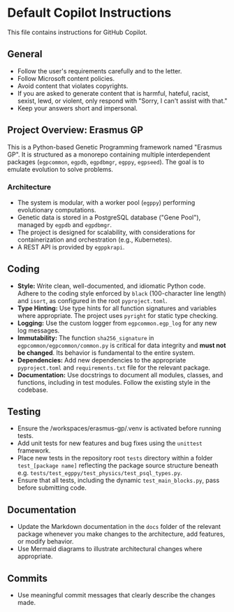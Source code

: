 # Default Copilot Instructions

This file contains instructions for GitHub Copilot.

## General

*   Follow the user's requirements carefully and to the letter.
*   Follow Microsoft content policies.
*   Avoid content that violates copyrights.
*   If you are asked to generate content that is harmful, hateful, racist, sexist, lewd, or violent, only respond with "Sorry, I can't assist with that."
*   Keep your answers short and impersonal.

## Project Overview: Erasmus GP

This is a Python-based Genetic Programming framework named "Erasmus GP". It is structured as a monorepo containing multiple interdependent packages (`egpcommon`, `egpdb`, `egpdbmgr`, `egppy`, `egpseed`). The goal is to emulate evolution to solve problems.

### Architecture

*   The system is modular, with a worker pool (`egppy`) performing evolutionary computations.
*   Genetic data is stored in a PostgreSQL database ("Gene Pool"), managed by `egpdb` and `egpdbmgr`.
*   The project is designed for scalability, with considerations for containerization and orchestration (e.g., Kubernetes).
*   A REST API is provided by `egppkrapi`.

## Coding

*   **Style:** Write clean, well-documented, and idiomatic Python code. Adhere to the coding style enforced by `black` (100-character line length) and `isort`, as configured in the root `pyproject.toml`.
*   **Type Hinting:** Use type hints for all function signatures and variables where appropriate. The project uses `pyright` for static type checking.
*   **Logging:** Use the custom logger from `egpcommon.egp_log` for any new log messages.
*   **Immutability:** The function `sha256_signature` in `egpcommon/egpcommon/common.py` is critical for data integrity and **must not be changed**. Its behavior is fundamental to the entire system.
*   **Dependencies:** Add new dependencies to the appropriate `pyproject.toml` and `requirements.txt` file for the relevant package.
*   **Documentation:** Use docstrings to document all modules, classes, and functions, including in test modules. Follow the existing style in the codebase.

## Testing

*   Ensure the /workspaces/erasmus-gp/.venv is activated before running tests.
*   Add unit tests for new features and bug fixes using the `unittest` framework.
*   Place new tests in the repository root `tests` directory within a folder `test_[package name]` reflecting the package source structure beneath e.g. `tests/test_egppy/test_physics/test_psql_types.py`.
*   Ensure that all tests, including the dynamic `test_main_blocks.py`, pass before submitting code.

## Documentation

*   Update the Markdown documentation in the `docs` folder of the relevant package whenever you make changes to the architecture, add features, or modify behavior.
*   Use Mermaid diagrams to illustrate architectural changes where appropriate.

## Commits

*   Use meaningful commit messages that clearly describe the changes made.
